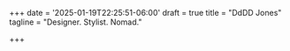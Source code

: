 +++
date = '2025-01-19T22:25:51-06:00'
draft = true
title = "DdDD Jones"
tagline = "Designer. Stylist. Nomad."

+++
